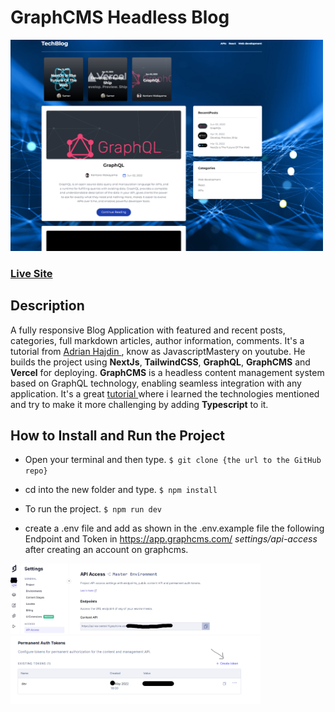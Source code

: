 # GraphCMS Headless Blog

<img src="./public/Screenshot-webApp.png" width="500">

### <a href="https://blog-project-samermaz.vercel.app/" target="_blank">Live Site</a>

## Description
A fully responsive Blog Application with featured and recent posts, categories, full markdown articles, author information, comments. It's a tutorial from
<a href="https://github.com/adrianhajdin/project_graphql_blog" target="_blank">Adrian Hajdin </a>, know as JavascriptMastery on youtube. He builds the project using **NextJs**, **TailwindCSS**, **GraphQL**, **GraphCMS** and **Vercel** for deploying.
**GraphCMS** is a headless content management system based on GraphQL technology, enabling seamless integration with any application. It's a great <a href="https://www.youtube.com/watch?v=HYv55DhgTuA" target="_blank">tutorial </a> where i learned the technologies mentioned and try to make it more challenging by adding **Typescript** to it.     


## How to Install and Run the Project
- Open your terminal and then type. `$ git clone {the url to the GitHub repo}`  
- cd into the new folder and type. `$ npm install`  
- To run the project. `$ npm run dev`


- create a .env file and add as shown in the .env.example file the following Endpoint and Token in https://app.graphcms.com/ *settings/api-access* after creating an account on graphcms.

<img src="./public/graphCMSI.jpg" width="400">     <img src="./public/token.png" width="400">
